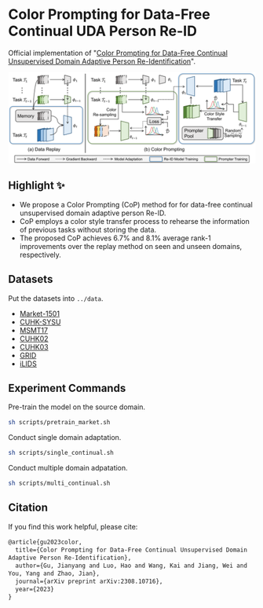 # Color Prompting for Data-Free Continual UDA Person Re-ID

Official implementation of "[Color Prompting for Data-Free Continual Unsupervised Domain Adaptive Person Re-Identification](https://arxiv.org/abs/2308.10716)". 

![pipeline](./figs/pipeline-cop.png)

## Highlight :sparkles:

- We propose a Color Prompting (CoP) method for for data-free continual unsupervised domain adaptive person Re-ID. 
- CoP employs a color style transfer process to rehearse the information of previous tasks without storing the data. 
- The proposed CoP achieves 6.7% and 8.1% average rank-1 improvements over the replay method on seen and unseen domains, respectively.

## Datasets

Put the datasets into `../data`. 

- [Market-1501](https://zheng-lab.cecs.anu.edu.au/Project/project_reid.html)
- [CUHK-SYSU](http://www.ee.cuhk.edu.hk/~xgwang/PS/dataset.html)
- [MSMT17](https://www.pkuvmc.com/dataset.html)
- [CUHK02](https://www.ee.cuhk.edu.hk/~xgwang/CUHK_identification.html)
- [CUHK03](https://www.kaggle.com/datasets/priyanagda/cuhk03?resource=download)
- [GRID](https://personal.ie.cuhk.edu.hk/~ccloy/downloads_qmul_underground_reid.html)
- [iLIDS](https://xiatian-zhu.github.io/downloads_qmul_iLIDS-VID_ReID_dataset.html)

## Experiment Commands

Pre-train the model on the source domain. 

```bash
sh scripts/pretrain_market.sh
```

Conduct single domain adaptation. 

```bash
sh scripts/single_continual.sh
```

Conduct multiple domain adpatation. 

```bash
sh scripts/multi_continual.sh
```

## Citation

If you find this work helpful, please cite:

```
@article{gu2023color,
  title={Color Prompting for Data-Free Continual Unsupervised Domain Adaptive Person Re-Identification},
  author={Gu, Jianyang and Luo, Hao and Wang, Kai and Jiang, Wei and You, Yang and Zhao, Jian},
  journal={arXiv preprint arXiv:2308.10716},
  year={2023}
}
```
